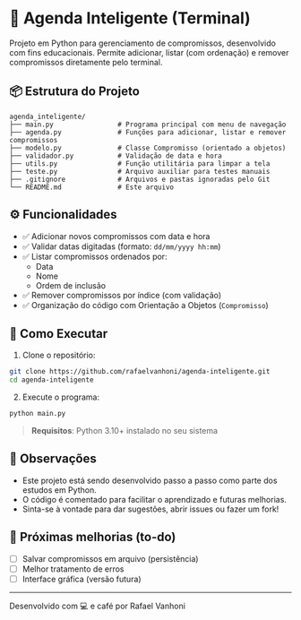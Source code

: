 # 🧠 Agenda Inteligente (Terminal)

Projeto em Python para gerenciamento de compromissos, desenvolvido com fins educacionais. Permite adicionar, listar (com ordenação) e remover compromissos diretamente pelo terminal.

## 📦 Estrutura do Projeto

```
agenda_inteligente/
├── main.py                # Programa principal com menu de navegação
├── agenda.py              # Funções para adicionar, listar e remover compromissos
├── modelo.py              # Classe Compromisso (orientado a objetos)
├── validador.py           # Validação de data e hora
├── utils.py               # Função utilitária para limpar a tela
├── teste.py               # Arquivo auxiliar para testes manuais
├── .gitignore             # Arquivos e pastas ignoradas pelo Git
└── README.md              # Este arquivo
```

## ⚙️ Funcionalidades

- ✅ Adicionar novos compromissos com data e hora
- ✅ Validar datas digitadas (formato: `dd/mm/yyyy hh:mm`)
- ✅ Listar compromissos ordenados por:
  - Data
  - Nome
  - Ordem de inclusão
- ✅ Remover compromissos por índice (com validação)
- ✅ Organização do código com Orientação a Objetos (`Compromisso`)

## 🚀 Como Executar

1. Clone o repositório:

```bash
git clone https://github.com/rafaelvanhoni/agenda-inteligente.git
cd agenda-inteligente
```

2. Execute o programa:

```bash
python main.py
```

> **Requisitos**: Python 3.10+ instalado no seu sistema

## 📝 Observações

- Este projeto está sendo desenvolvido passo a passo como parte dos estudos em Python.
- O código é comentado para facilitar o aprendizado e futuras melhorias.
- Sinta-se à vontade para dar sugestões, abrir issues ou fazer um fork!

## 📅 Próximas melhorias (to-do)

- [ ] Salvar compromissos em arquivo (persistência)
- [ ] Melhor tratamento de erros
- [ ] Interface gráfica (versão futura)

---

Desenvolvido com 💻 e café por Rafael Vanhoni
